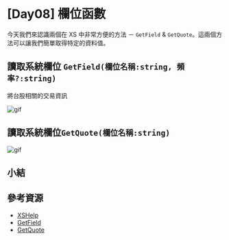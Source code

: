 # [Day08] 欄位函數

今天我們來認識兩個在 XS 中非常方便的方法 － `GetField` & `GetQuote`。這兩個方法可以讓我們簡單取得特定的資料值。

## 讀取系統欄位 `GetField(欄位名稱:string, 頻率?:string)`

將台股相關的交易資訊

![gif](https://i.imgur.com/974wuSC.gif)

## 讀取系統欄位`GetQuote(欄位名稱:string)`

![gif](https://i.imgur.com/iCLrLj4.gif)

## 小結

## 參考資源

- [XSHelp](https://xshelp.xq.com.tw/XSHelp/?HelpName=GetQuote&group=FIELDFUNC)
- [GetField](http://xstrader.net/getfield/)
- [GetQuote](http://xstrader.net/getquote/)
